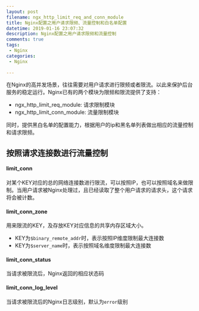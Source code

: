 ```yaml
---
layout: post
filename: ngx_http_limit_req_and_conn_module
title: Nginx配置之用户请求限频、流量控制和白名单配置
datetime: 2019-01-16 23:07:32
description: Nginx配置之用户请求限频和流量控制
comments: true
tags:
 - Nginx
categories:
 - Nginx
 
---
```




在Nginx的高并发场景，往往需要对用户请求进行限频或者限流。以此来保护后台服务的稳定运行。Nginx已有的两个模块为限频和限流提供了支持：

- ngx_http_limit_req_module: 请求限制模块
- ngx_http_limit_conn_module: 流量限制模块

同时，提供黑白名单的配置能力，根据用户的ip和黑名单列表做出相应的流量控制和请求限频。



## 按照请求连接数进行流量控制

#### limit_conn

对某个KEY对应的总的网络连接数进行限流，可以按照IP，也可以按照域名来做限制。当用户请求被Nginx处理过，且已经读取了整个用户请求的请求头，这个请求将会被计数。

#### limit_conn_zone

用来限流的KEY，及存放KEY对应信息的共享内存区域大小。

- KEY为`$binary_remote_addr`时，表示按照IP维度限制最大连接数
- KEY为`$server_name`时，表示按照域名维度限制最大连接数

#### limit_conn_status

当请求被限流后，Nginx返回的相应状态码

#### limit_conn_log_level

当请求被限流后的Nginx日志级别，默认为`error`级别